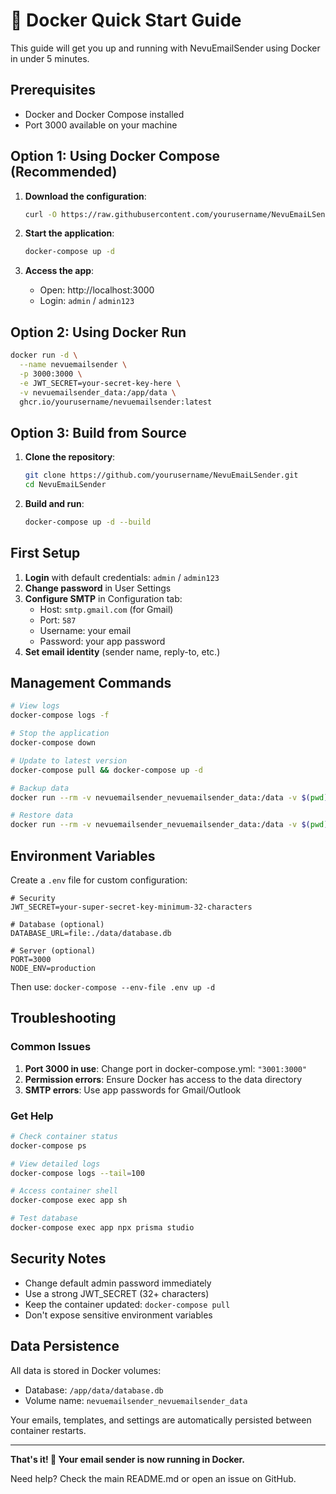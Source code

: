 # 🐳 Docker Quick Start Guide

This guide will get you up and running with NevuEmailSender using Docker in under 5 minutes.

## Prerequisites

- Docker and Docker Compose installed
- Port 3000 available on your machine

## Option 1: Using Docker Compose (Recommended)

1. **Download the configuration**:
   ```bash
   curl -O https://raw.githubusercontent.com/yourusername/NevuEmaiLSender/main/docker-compose.yml
   ```

2. **Start the application**:
   ```bash
   docker-compose up -d
   ```

3. **Access the app**:
   - Open: http://localhost:3000
   - Login: `admin` / `admin123`

## Option 2: Using Docker Run

```bash
docker run -d \
  --name nevuemailsender \
  -p 3000:3000 \
  -e JWT_SECRET=your-secret-key-here \
  -v nevuemailsender_data:/app/data \
  ghcr.io/yourusername/nevuemailsender:latest
```

## Option 3: Build from Source

1. **Clone the repository**:
   ```bash
   git clone https://github.com/yourusername/NevuEmaiLSender.git
   cd NevuEmaiLSender
   ```

2. **Build and run**:
   ```bash
   docker-compose up -d --build
   ```

## First Setup

1. **Login** with default credentials: `admin` / `admin123`
2. **Change password** in User Settings
3. **Configure SMTP** in Configuration tab:
   - Host: `smtp.gmail.com` (for Gmail)
   - Port: `587`
   - Username: your email
   - Password: your app password
4. **Set email identity** (sender name, reply-to, etc.)

## Management Commands

```bash
# View logs
docker-compose logs -f

# Stop the application
docker-compose down

# Update to latest version
docker-compose pull && docker-compose up -d

# Backup data
docker run --rm -v nevuemailsender_nevuemailsender_data:/data -v $(pwd):/backup busybox tar czf /backup/backup.tar.gz /data

# Restore data
docker run --rm -v nevuemailsender_nevuemailsender_data:/data -v $(pwd):/backup busybox tar xzf /backup/backup.tar.gz -C /
```

## Environment Variables

Create a `.env` file for custom configuration:

```env
# Security
JWT_SECRET=your-super-secret-key-minimum-32-characters

# Database (optional)
DATABASE_URL=file:./data/database.db

# Server (optional)
PORT=3000
NODE_ENV=production
```

Then use: `docker-compose --env-file .env up -d`

## Troubleshooting

### Common Issues

1. **Port 3000 in use**: Change port in docker-compose.yml: `"3001:3000"`
2. **Permission errors**: Ensure Docker has access to the data directory
3. **SMTP errors**: Use app passwords for Gmail/Outlook

### Get Help

```bash
# Check container status
docker-compose ps

# View detailed logs
docker-compose logs --tail=100

# Access container shell
docker-compose exec app sh

# Test database
docker-compose exec app npx prisma studio
```

## Security Notes

- Change default admin password immediately
- Use a strong JWT_SECRET (32+ characters)
- Keep the container updated: `docker-compose pull`
- Don't expose sensitive environment variables

## Data Persistence

All data is stored in Docker volumes:
- Database: `/app/data/database.db`
- Volume name: `nevuemailsender_nevuemailsender_data`

Your emails, templates, and settings are automatically persisted between container restarts.

---

**That's it! 🚀 Your email sender is now running in Docker.**

Need help? Check the main README.md or open an issue on GitHub.
